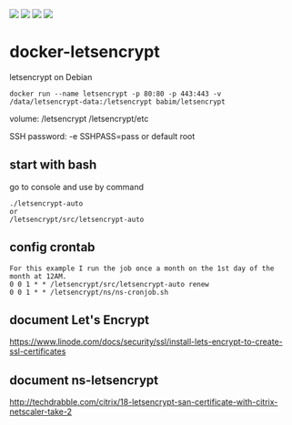 [![](https://images.microbadger.com/badges/image/babim/letsencrypt.svg)](https://microbadger.com/images/babim/letsencrypt "Get your own image badge on microbadger.com")
[![](https://images.microbadger.com/badges/version/babim/letsencrypt.svg)](https://microbadger.com/images/babim/letsencrypt "Get your own version badge on microbadger.com")
[![](https://images.microbadger.com/badges/image/babim/letsencrypt:ssh.svg)](https://microbadger.com/images/babim/letsencrypt:ssh "Get your own image badge on microbadger.com")
[![](https://images.microbadger.com/badges/version/babim/letsencrypt:ssh.svg)](https://microbadger.com/images/babim/letsencrypt:ssh "Get your own version badge on microbadger.com")

# docker-letsencrypt
letsencrypt on Debian

```
docker run --name letsencrypt -p 80:80 -p 443:443 -v /data/letsencrypt-data:/letsencrypt babim/letsencrypt
```
volume: /letsencrypt /letsencrypt/etc

SSH password: -e SSHPASS=pass or default root

## start with bash

go to console and use by command 
```
./letsencrypt-auto
or
/letsencrypt/src/letsencrypt-auto
```

## config crontab
```
For this example I run the job once a month on the 1st day of the month at 12AM.
0 0 1 * * /letsencrypt/src/letsencrypt-auto renew
0 0 1 * * /letsencrypt/ns/ns-cronjob.sh
```

## document Let's Encrypt

https://www.linode.com/docs/security/ssl/install-lets-encrypt-to-create-ssl-certificates

## document ns-letsencrypt

http://techdrabble.com/citrix/18-letsencrypt-san-certificate-with-citrix-netscaler-take-2
